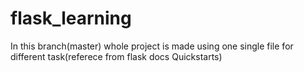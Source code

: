# flask_learning

In this branch(master) whole project is made using one single file for different task(referece from flask docs Quickstarts)
